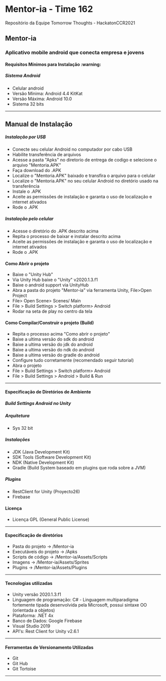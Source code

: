 # Mentor-ia - Time 162
Repositório da Equipe Tomorrow Thoughts - HackatonCCR2021

 <h2>Mentor-ia</h2>
	
 <h3>Aplicativo mobile android que conecta empresa e jovens </h3>

<h4>Requisitos Mínimos para Instalação :warning:</h4> 
	<h5>Sistema Android</h5>
	<ul>
		<li>Celular android</li>
		<li>Versão Mínima: Android 4.4 KitKat</li>
		<li>Versão Máxima: Android 10.0</li>
		<li>Sistema 32 bits</li>
	</ul>
<hr></hr>

<h2>Manual de Instalação</h2>
<h5>Instalação por USB</h5>
<ul>	
	<li>Conecte seu celular Android no computador por cabo USB</li>
	<li>Habilite transferência de arquivos</li>
	<li>Acesse a pasta "Apks" no diretorio de entrega de codigo e selecione o arquivo "Mentoria.APK" </li>
	<li>Faça download do .APK</li>
	<li>Localize o "Mentoria.APK" baixado e transfira o arquivo para o celular</li>
	<li>Localize o "Mentoria.APK" no seu celular Android no diretório usado na transferência</li>
	<li>Instale o .APK</li>
	<li>Aceite as permissões de instalação e garanta o uso de localização e internet ativados</li>
	<li>Rode o .APK</li>
</ul>
<h5>Instalação pelo celular</h5>
<ul>
	<li>Acesse o diretório do .APK descrito acima</li>
	<li>Repita o processo de baixar e instalar descrito acima</li>
	<li>Aceite as permissões de instalação e garanta o uso de localização e internet ativados</li>
	<li>Rode o .APK</li>
</ul>

<h4>Como Abrir o projeto</h4>
<ul>
	<li>Baixe o "Unity Hub"</li>
	<li>Via Unity Hub baixe o "Unity" v2020.1.3.f1</li>
	<li>Baixe o android support via UnityHub</li>
	<li>Abra a pasta do projeto "Mentor-ia" via ferramenta Unity, File>Open Project</li>	
	<li> File> Open Scene> Scenes/ Main </li>
	<li> File > Build Settings > Switch platform> Android</li>
	<li> Rodar na seta de play no centro da tela</li>
</ul>

<h4>Como Compilar/Construir o projeto (Build)</h4>
<ul>
	<li>Repita o processo acima "Como abrir o projeto"</li>
	<li>Baixe a ultima versão do sdk do android</li>
	<li>Baixe a ultima versão do jdk do android</li>
	<li>Baixe a ultima versão do ndk do android</li>
	<li>Baixe a ultima versão do gradle do android</li>
	<li>Configure tudo corretamente (recomendado seguir tutorial)</li>
	<li>Abra o projeto</li>
	<li>File > Build Settings > Switch platform> Android</li>
	<li>File > Build Settings > Android > Build & Run</li>
</ul>
	
<hr></hr>
		
<h4>Especificação de Diretórios de Ambiente</h4>
	<h5> Build Settings Android no Unity </h5>
		<h5>Arquitetura</h5>
		<ul>
			<li> Sys 32 bit</li>
		</ul>
		<h5>Instalações</h5>
		<ul>
			<li> JDK (Java Development Kit)</li>
			<li> SDK Tools (Software Development Kit)</li>
			<li> NDK (Native Development Kit)</li>
			<li> Gradle (Build System baseado em plugins que roda sobre a JVM)</li>
		</ul>
		<h5>Plugins</h5>
		<ul>
			<li> RestClient for Unity (Proyecto26)</li>
			<li> Firebase</li>
		</ul>
	<h4> Licença</h4>
		<ul>
			<li>Licença GPL (General Public License)</li>
		</ul>
<hr></hr>

<h4>Especificação de diretórios</h4>
	<ul>
	<li>Pasta do projeto -> /Mentor-ia</li>
	<li>Executáveis do projeto -> /Apks</li>
	<li>Scripts de código -> /Mentor-ia/Assets/Scripts</li>
	<li>Imagens -> /Mentor-ia/Assets/Sprites</li>
	<li>Plugins -> /Mentor-ia/Assets/Plugins</li>
	</ul>
<hr></hr>

<h4>Tecnologias utilizadas</h4>
<ul>
	<li>Unity versão 2020.1.3.f1</li>
	 <li>Linguagem de programação: C# - Linguagem multiparadigma fortemente tipada desenvolvida pela Microsoft, possui sintaxe OO (orientada a objetos)</li>
	 <li>Plataforma: .NET 4x</li>
	 <li>Banco de Dados: Google Firebase</li> 
	 <li>Visual Studio 2019</li>
	 <li>API's: Rest Client for Unity v2.6.1</li>
</ul>
<hr></hr>
<h4>Ferramentas de Versionamento Utilizadas</h4>
	<ul>
		<li>Git</li>		
		<li>Git Hub</li>
		<li>Git Tortoise</li>
	</ul>
<hr></hr>



